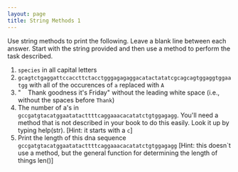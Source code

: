 ```yaml
---
layout: page
title: String Methods 1
---
```


Use string methods to print the following. Leave a blank line between
each answer. Start with the string provided and then use a method to
perform the task described.

1. `species` in all capital letters
2. `gcagtctgaggattccaccttctacctgggagagaggacatactatatcgcagcagtggaggtggaatgg`
    with all of the occurences of `a` replaced with `A`
3.  "    Thank goodness it's Friday" without the leading white space
    (i.e., without the spaces before `Thank`)
4.  The number of a's in
    `gccgatgtacatggaatatacttttcaggaaacacatatctgtggagagg`. You'll need a
    method that is not described in your book to do this easily. Look it
    up by typing help(str). [Hint: it starts with a `c`]
5.  Print the length of this dna sequence
    `gccgatgtacatggaatatacttttcaggaaacacatatctgtggagagg` [Hint: this
    doesn`t use a method, but the general function for determining the
    length of things len()]

